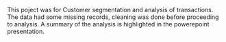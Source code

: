 This poject was for Customer segmentation and analysis of transactions. The data had some missing records, cleaning was done before proceeding to analysis. A summary of the analysis is highlighted in the powerepoint presentation. 
